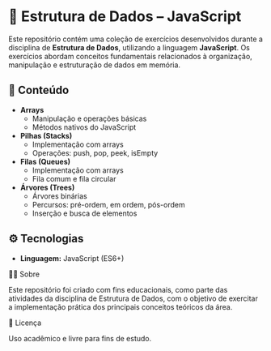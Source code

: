 # 📘 Estrutura de Dados – JavaScript

Este repositório contém uma coleção de exercícios desenvolvidos durante a disciplina de **Estrutura de Dados**, utilizando a linguagem **JavaScript**. Os exercícios abordam conceitos fundamentais relacionados à organização, manipulação e estruturação de dados em memória.

## 📂 Conteúdo

- **Arrays**
  - Manipulação e operações básicas
  - Métodos nativos do JavaScript
- **Pilhas (Stacks)**
  - Implementação com arrays
  - Operações: push, pop, peek, isEmpty
- **Filas (Queues)**
  - Implementação com arrays
  - Fila comum e fila circular
- **Árvores (Trees)**
  - Árvores binárias
  - Percursos: pré-ordem, em ordem, pós-ordem
  - Inserção e busca de elementos

## ⚙️ Tecnologias

- **Linguagem:** JavaScript (ES6+)

🧑‍🎓 Sobre

Este repositório foi criado com fins educacionais, como parte das atividades da disciplina de Estrutura de Dados, com o objetivo de exercitar a implementação prática dos principais conceitos teóricos da área.

📎 Licença

Uso acadêmico e livre para fins de estudo.
